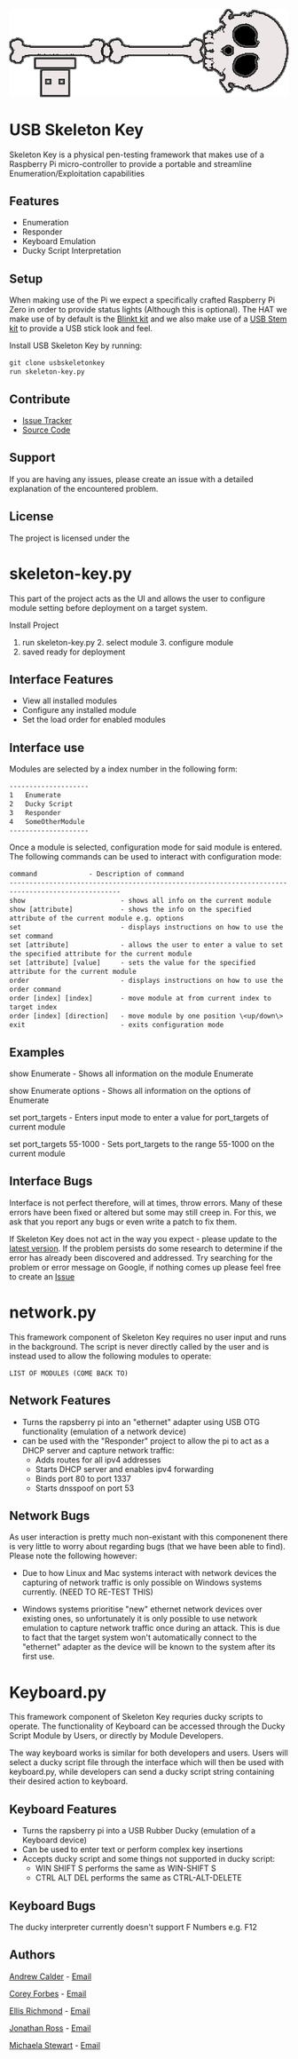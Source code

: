 ![Skeleton Key Logo][LOGO]

USB Skeleton Key
=================
Skeleton Key is a physical pen-testing framework that makes use of a Raspberry Pi micro-controller to provide a portable and streamline Enumeration/Exploitation capabilities

Features
---------
  * Enumeration
  * Responder
  * Keyboard Emulation
  * Ducky Script Interpretation

Setup
-------------
When making use of the Pi we expect a specifically crafted Raspberry Pi Zero in order to provide status lights (Although this is optional).
The HAT we make use of by default is the [Blinkt kit](https://shop.pimoroni.com/products/blinkt) and we also make use of a [USB Stem kit](https://shop.pimoroni.com/products/zero-stem-usb-otg-connector) to provide a USB stick look and feel.

Install USB Skeleton Key by running:
```commandline
git clone usbskeletonkey
run skeleton-key.py
```

Contribute
-----------
- [Issue Tracker](github.com/AR-Calder/usbskeletonkey/usbskeletonkey/issues)
- [Source Code](github.com/AR-Calder/usbskeletonkey/usbskeletonkey)

Support
--------
If you are having any issues, please create an issue with a detailed explanation of the encountered problem.

License
--------
The project is licensed under the <LICENSE>


skeleton-key.py
================
This part of the project acts as the UI and allows the user to configure module setting before deployment on a target system.

Install Project

1. run skeleton-key.py
    2. select module
    3. configure module
4. saved ready for deployment


Interface Features
---------
- View all installed modules
- Configure any installed module
- Set the load order for enabled modules


Interface use
--------------
Modules are selected by a index number in the following form:

    --------------------
    1   Enumerate
    2   Ducky Script
    3   Responder
    4   SomeOtherModule
    --------------------

Once a module is selected, configuration mode for said module is entered.
The following commands can be used to interact with configuration mode:

    command				- Description of command
    --------------------------------------------------------------------------------------------------
    show				        - shows all info on the current module
    show [attribute]		    - shows the info on the specified attribute of the current module e.g. options
    set				            - displays instructions on how to use the set command
    set [attribute]			    - allows the user to enter a value to set the specified attribute for the current module
    set [attribute] [value]	    - sets the value for the specified attribute for the current module
    order                       - displays instructions on how to use the order command
    order [index] [index]       - move module at from current index to target index
    order [index] [direction]   - move module by one position \<up/down\>
    exit 				        - exits configuration mode


Examples
----------
show Enumerate			- Shows all information on the module Enumerate

show Enumerate options		- Shows all information on the options of Enumerate

set port_targets  		- Enters input mode to enter a value for port_targets of current module

set port_targets 55-1000	- Sets port_targets to the range 55-1000 on the current module


## Interface Bugs
Interface is not perfect therefore, will at times, throw errors.
Many of these errors have been fixed or altered but some may still creep in.
For this, we ask that you report any bugs or even write a patch to fix them.

If Skeleton Key does not act in the way you expect - please update to the [latest version][PROJECT].
If the problem persists do some research to determine if the error has already been discovered and addressed.
Try searching for the problem or error message on Google, if nothing comes up please feel free to create an [Issue][ISSUES]


network.py
================
This framework component of Skeleton Key requires no user input and runs in the background. The script is never directly called by the user and is instead used to allow the following modules to operate:

	LIST OF MODULES (COME BACK TO)


Network Features
---------
- Turns the rapsberry pi into an "ethernet" adapter using USB OTG functionality (emulation of a network device)
- can be used with the "Responder" project to allow the pi to act as a DHCP server and capture network traffic:
	- Adds routes for all ipv4 addresses
	- Starts DHCP server and enables ipv4 forwarding
	- Binds port 80 to port 1337
	- Starts dnsspoof on port 53


Network Bugs
-----
As user interaction is pretty much non-existant with this componenent there is very little to worry about regarding bugs (that we have been able to find). Please note the following however:

- Due to how Linux and Mac systems interact with network devices the capturing of network traffic is only possible on Windows systems currently. (NEED TO RE-TEST THIS)

- Windows systems prioritise "new" ethernet network devices over existing ones, so unfortunately it is only possible to use network emulation to capture network traffic once during an attack. This is due to fact that the target system won't automatically connect to the "ethernet" adapter as the device will be known to the system after its first use.


Keyboard.py
===========
This framework component of Skeleton Key requries ducky scripts to operate. The functionality of Keyboard can be accessed through the Ducky Script Module by Users, or directly by Module Developers.

The way keyboard works is similar for both developers and users. Users will select a ducky script file through the interface which will then be used with keyboard.py, while developers can send a ducky script string containing their desired action to keyboard.

Keyboard Features
---------
- Turns the rapsberry pi into a USB Rubber Ducky (emulation of a Keyboard device)
- Can be used to enter text or perform complex key insertions
- Accepts ducky script and some things not supported in ducky script:
	- WIN SHIFT S  performs the same as WIN-SHIFT S
	- CTRL ALT DEL performs the same as CTRL-ALT-DELETE

Keyboard Bugs
-----
The ducky interpreter currently doesn't support F Numbers e.g. F12


Authors
-------
[Andrew Calder](https://github.com/AR-Calder) - [Email](1503321@uad.ac.uk)

[Corey Forbes](https://github.com/yeroc-sebrof) - [Email](1500812@uad.ac.uk)

[Ellis Richmond](https://github.com/EGRichmond) - [Email](1501363@uad.ac.uk)

[Jonathan Ross](https://github.com/Joh98) - [Email](1500598@uad.ac.uk)

[Michaela Stewart](https://github.com/muicheka) - [Email](1501125@uad.ac.uk)

[LOGO]: key.png
[PROJECT]: https://github.com/AR-Calder/usbskeletonkey "Github Project"
[ISSUES]: https://github.com/AR-Calder/usbskeletonkey/issues "Github Project Issues Page1"
